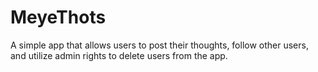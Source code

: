 # MeyeThots

A simple app that allows users to post their thoughts, follow other users, and utilize admin rights to delete users from the app.
